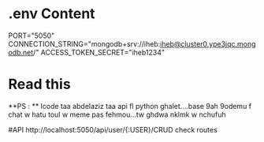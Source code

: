 # .env Content
PORT="5050"
CONNECTION_STRING="mongodb+srv://iheb:iheb@cluster0.ype3jqc.mongodb.net/"
ACCESS_TOKEN_SECRET="iheb1234"


# Read this
**PS : ** lcode taa abdelaziz taa api fl python ghalet....base 9ah 9odemu f chat w hatu toul w meme pas fehmou...tw ghdwa nklmk w nchufuh


#API
http://localhost:5050/api/user/{:USER}/CRUD 
check routes
